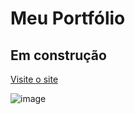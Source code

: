 # Meu Portfólio

## Em construção

<a href='https://portfolio-delta-three-11.vercel.app/?fbclid=IwAR1phkBrSsr5K7r6vtz6UcwRh1lxLRaeWBoBAd4xhAbyNqWWbVcwbW3cal8'>Visite o site<a/>

![image](https://user-images.githubusercontent.com/77819811/184049270-8cf54d01-abd9-44f0-8a65-dca6e6045f9b.png)

